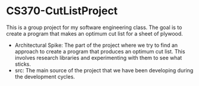 # CS370-CutListProject
 
This is a group project for my software engineering class. The goal is to create a program that makes an optimum cut
list for a sheet of plywood. 

- Architectural Spike: The part of the project where we try to find an approach to create a program that produces an optimum cut list. This involves research libraries and experimenting with them to see what sticks.
- src: The main source of the project that we have been developing during the development cycles.